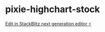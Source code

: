 # pixie-highchart-stock

[Edit in StackBlitz next generation editor ⚡️](https://stackblitz.com/~/github.com/meichingko/pixie-highchart-stock)